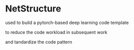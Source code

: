 # NetStructure

used to build a pytorch-based deep learning code template

to reduce the code workload in subsequent work

and tandardize the code pattern